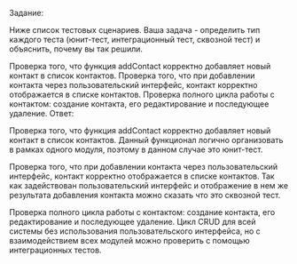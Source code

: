 Задание:

Ниже список тестовых сценариев. Ваша задача - определить тип каждого теста (юнит-тест, интеграционный тест, сквозной тест) и объяснить, почему вы так решили.

Проверка того, что функция addContact корректно добавляет новый контакт в список контактов.
Проверка того, что при добавлении контакта через пользовательский интерфейс, контакт корректно отображается в списке контактов.
Проверка полного цикла работы с контактом: создание контакта, его редактирование и последующее удаление.
Ответ:

Проверка того, что функция addContact корректно добавляет новый контакт в список контактов.
Данный функционал логично организовать в рамках одного модуля, поэтому в данном случае это юнит-тест.

Проверка того, что при добавлении контакта через пользовательский интерфейс, контакт корректно отображается в списке контактов.
Так как задействован пользовательский интерфейс и отображение в нем же результата добавления контакта можно сказать что это сквозной тест.

Проверка полного цикла работы с контактом: создание контакта, его редактирование и последующее удаление.
Цикл CRUD для всей системы без использования пользовательского интерфейса, но с взаимодействием всех модулей можно проверить с помощью интеграционных тестов.